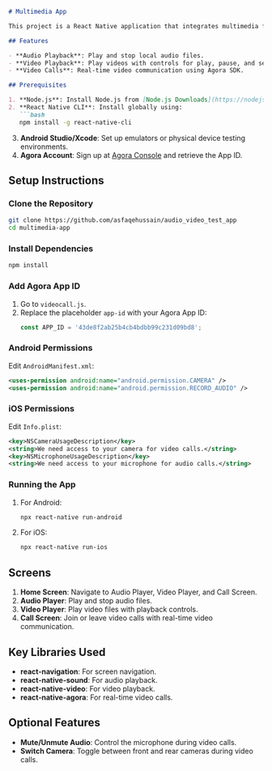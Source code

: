 ```markdown
# Multimedia App

This project is a React Native application that integrates multimedia features such as audio playback, video playback, and real-time communication through video calls. It uses the Agora SDK for seamless video call functionality.

## Features

- **Audio Playback**: Play and stop local audio files.
- **Video Playback**: Play videos with controls for play, pause, and seek.
- **Video Calls**: Real-time video communication using Agora SDK.

## Prerequisites

1. **Node.js**: Install Node.js from [Node.js Downloads](https://nodejs.org/).
2. **React Native CLI**: Install globally using:
   ```bash
   npm install -g react-native-cli
   ```
3. **Android Studio/Xcode**: Set up emulators or physical device testing environments.
4. **Agora Account**: Sign up at [Agora Console](https://console.agora.io/) and retrieve the App ID.

## Setup Instructions

### Clone the Repository
```bash
git clone https://github.com/asfaqehussain/audio_video_test_app
cd multimedia-app
```

### Install Dependencies
```bash
npm install
```

### Add Agora App ID
1. Go to `videocall.js`.
2. Replace the placeholder `app-id` with your Agora App ID:
   ```javascript
   const APP_ID = '43de8f2ab25b4cb4bdbb99c231d09bd8';
   ```

### Android Permissions
Edit `AndroidManifest.xml`:
```xml
<uses-permission android:name="android.permission.CAMERA" />
<uses-permission android:name="android.permission.RECORD_AUDIO" />
```

### iOS Permissions
Edit `Info.plist`:
```xml
<key>NSCameraUsageDescription</key>
<string>We need access to your camera for video calls.</string>
<key>NSMicrophoneUsageDescription</key>
<string>We need access to your microphone for audio calls.</string>
```

### Running the App
1. For Android:
   ```bash
   npx react-native run-android
   ```
2. For iOS:
   ```bash
   npx react-native run-ios
   ```

## Screens

1. **Home Screen**: Navigate to Audio Player, Video Player, and Call Screen.
2. **Audio Player**: Play and stop audio files.
3. **Video Player**: Play video files with playback controls.
4. **Call Screen**: Join or leave video calls with real-time video communication.

## Key Libraries Used

- **react-navigation**: For screen navigation.
- **react-native-sound**: For audio playback.
- **react-native-video**: For video playback.
- **react-native-agora**: For real-time video calls.

## Optional Features

- **Mute/Unmute Audio**: Control the microphone during video calls.
- **Switch Camera**: Toggle between front and rear cameras during video calls.



